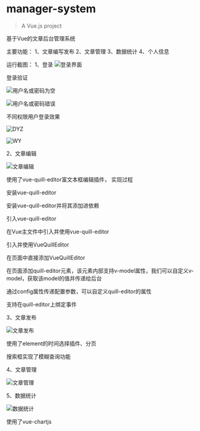 # manager-system

> A Vue.js project

基于Vue的文章后台管理系统

主要功能：
1、文章编写发布
2、文章管理
3、数据统计
4、个人信息


运行截图：
1、登录
![登录界面](https://github.com/DYZ1995/manager-system/blob/master/demo/login.png )

登录验证

![用户名或密码为空](https://github.com/DYZ1995/manager-system/blob/master/demo/login-2.png)

![用户名或密码错误](https://github.com/DYZ1995/manager-system/blob/master/demo/login-1.png)


不同权限用户登录效果

![DYZ](https://github.com/DYZ1995/manager-system/blob/master/demo/login-DYZ.png)

![WY](https://github.com/DYZ1995/manager-system/blob/master/demo/login-WY.png)

2、文章编辑

![文章编辑](https://github.com/DYZ1995/manager-system/blob/master/demo/textEditor.png)

使用了vue-quill-editor富文本框编辑插件，
实现过程

安装vue-quill-editor

安装vue-quill-editor并将其添加进依赖

引入vue-quill-editor

在Vue主文件中引入并使用vue-quill-editor

引入并使用VueQuillEditor

在页面中直接添加VueQuillEditor

在页面添加quill-editor元素，该元素内部支持v-model属性，我们可以自定义v-model，获取该model的值并传递给后台

通过config属性传递配置参数，可以自定义quill-editor的属性

支持在quill-editor上绑定事件

3、文章发布

![文章发布](https://github.com/DYZ1995/manager-system/blob/master/demo/textSend.png)

使用了element的时间选择插件、分页

搜索框实现了模糊查询功能

4、文章管理

![文章管理](https://github.com/DYZ1995/manager-system/blob/master/demo/textManager.png)

5、数据统计

![数据统计](https://github.com/DYZ1995/manager-system/blob/master/demo/dataChart.png)

使用了vue-chartjs